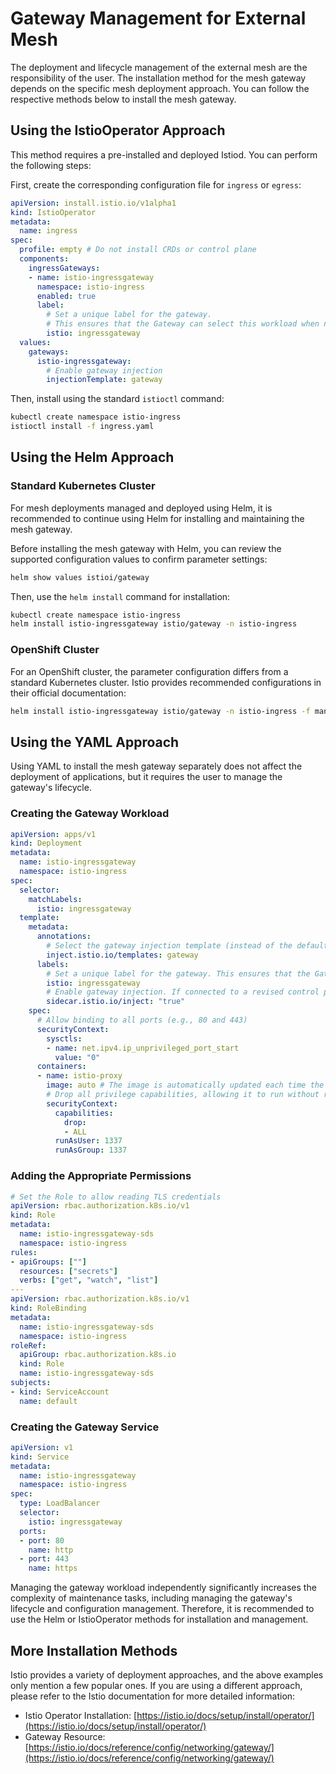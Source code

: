 # Gateway Management for External Mesh

The deployment and lifecycle management of the external mesh are the responsibility of the user. The installation method for the mesh gateway depends on the specific mesh deployment approach. You can follow the respective methods below to install the mesh gateway.

## Using the IstioOperator Approach

This method requires a pre-installed and deployed Istiod. You can perform the following steps:

First, create the corresponding configuration file for `ingress` or `egress`:

```yaml
apiVersion: install.istio.io/v1alpha1
kind: IstioOperator
metadata:
  name: ingress
spec:
  profile: empty # Do not install CRDs or control plane
  components:
    ingressGateways:
    - name: istio-ingressgateway
      namespace: istio-ingress
      enabled: true
      label:
        # Set a unique label for the gateway.
        # This ensures that the Gateway can select this workload when necessary.
        istio: ingressgateway
  values:
    gateways:
      istio-ingressgateway:
        # Enable gateway injection
        injectionTemplate: gateway
```

Then, install using the standard `istioctl` command:

```bash
kubectl create namespace istio-ingress
istioctl install -f ingress.yaml
```

## Using the Helm Approach

### Standard Kubernetes Cluster

For mesh deployments managed and deployed using Helm, it is recommended to continue using Helm for installing and maintaining the mesh gateway.

Before installing the mesh gateway with Helm, you can review the supported configuration values to confirm parameter settings:

```bash
helm show values istioi/gateway
```

Then, use the `helm install` command for installation:

```bash
kubectl create namespace istio-ingress
helm install istio-ingressgateway istio/gateway -n istio-ingress
```

### OpenShift Cluster

For an OpenShift cluster, the parameter configuration differs from a standard Kubernetes cluster. Istio provides recommended configurations in their official documentation:

```bash
helm install istio-ingressgateway istio/gateway -n istio-ingress -f manifests/charts/gateway/openshift-values.yaml
```

## Using the YAML Approach

Using YAML to install the mesh gateway separately does not affect the deployment of applications, but it requires the user to manage the gateway's lifecycle.

### Creating the Gateway Workload

```yaml
apiVersion: apps/v1
kind: Deployment
metadata:
  name: istio-ingressgateway
  namespace: istio-ingress
spec:
  selector:
    matchLabels:
      istio: ingressgateway
  template:
    metadata:
      annotations:
        # Select the gateway injection template (instead of the default sidecar template)
        inject.istio.io/templates: gateway
      labels:
        # Set a unique label for the gateway. This ensures that the Gateway can select this workload when necessary.
        istio: ingressgateway
        # Enable gateway injection. If connected to a revised control plane, replace with `istio.io/rev: revision-name`
        sidecar.istio.io/inject: "true"
    spec:
      # Allow binding to all ports (e.g., 80 and 443)
      securityContext:
        sysctls:
        - name: net.ipv4.ip_unprivileged_port_start
          value: "0"
      containers:
      - name: istio-proxy
        image: auto # The image is automatically updated each time the Pod starts.
        # Drop all privilege capabilities, allowing it to run without root privilege
        securityContext:
          capabilities:
            drop:
            - ALL
          runAsUser: 1337
          runAsGroup: 1337
```

### Adding the Appropriate Permissions

```yaml
# Set the Role to allow reading TLS credentials
apiVersion: rbac.authorization.k8s.io/v1
kind: Role
metadata:
  name: istio-ingressgateway-sds
  namespace: istio-ingress
rules:
- apiGroups: [""]
  resources: ["secrets"]
  verbs: ["get", "watch", "list"]
---
apiVersion: rbac.authorization.k8s.io/v1
kind: RoleBinding
metadata:
  name: istio-ingressgateway-sds
  namespace: istio-ingress
roleRef:
  apiGroup: rbac.authorization.k8s.io
  kind: Role
  name: istio-ingressgateway-sds
subjects:
- kind: ServiceAccount
  name: default
```

### Creating the Gateway Service

```yaml
apiVersion: v1
kind: Service
metadata:
  name: istio-ingressgateway
  namespace: istio-ingress
spec:
  type: LoadBalancer
  selector:
    istio: ingressgateway
  ports:
  - port: 80
    name: http
  - port: 443
    name: https
```

Managing the gateway workload independently significantly increases the complexity of maintenance tasks, including managing the gateway's lifecycle and configuration management. Therefore, it is recommended to use the Helm or IstioOperator methods for installation and management.

## More Installation Methods

Istio provides a variety of deployment approaches, and the above examples only mention a few popular ones. If you are using a different approach, please refer to the Istio documentation for more detailed information:

* Istio Operator Installation: [https://istio.io/docs/setup/install/operator/](https://istio.io/docs/setup/install/operator/)
* Gateway Resource: [https://istio.io/docs/reference/config/networking/gateway/](https://istio.io/docs/reference/config/networking/gateway/)
  